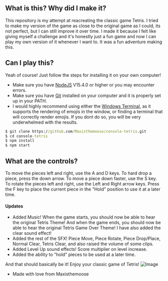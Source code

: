 ## What is this? Why did I make it?
This repository is my attempt at reacreating the classic game Tetris. I tried to make my version of the game as close to the original game as I could, its not perfect, but I can still improve it over time. I made it because I felt like giving myself a challenge and it's honestly just a fun game and now I can play my own version of it whenever I want to. It was a fun adventure making this.

## Can I play this?
Yeah of course! Just follow the steps for installing it on your own computer!
- Make sure you have [NodeJS](https://nodejs.org/en/) V15.4.0 or higher or you may encounter errors.
- Make sure you have [Git](https://git-scm.com/) installed on your computer and it is properly set up in your PATH.
- I would highly recommend using either the [Windows Terminal](https://github.com/Maxisthemoose/console-tetris), as it supports the rendering of emojis in the window, or finding a terminal that will correctly render emojis. If you dont do so, you will be very underwhelmed with the results.
```cmd
$ git clone https://github.com/Maxisthemoose/console-tetris.git
$ cd console-tetris
$ npm install
$ npm start
```

## What are the controls?
To move the pieces left and right, use the A and D keys. To hard drop a piece, press the down arrow. To move a piece down faster, use the S key. To rotate the pieces left and right, use the Left and Right arrow keys. Press the F key to place the current piece in the "Hold" position to use it at a later time.

#### Updates
- Added Music! When the game starts, you should now be able to hear the original Tetris Theme! And when the game ends, you should now be able to hear the original Tetris Game Over Theme! I have also added the clear sound effect!
- Added the rest of the SFX! Piece Move, Piece Rotate, Piece Drop/Place, Normal Clear, Tetris Clear, and also raised the volume of some clips.
- Added Level Up sound effects! Score multiplier on level increase.
- Added the ability to "hold" pieces to be used at a later time.

And that should basically be it! Enjoy your classic game of Tetris!
![Image](https://cdn.discordapp.com/attachments/789254471887618089/791429105484431360/unknown.png)
- Made with love from Maxisthemoose